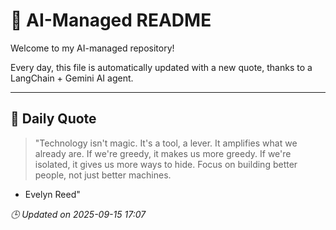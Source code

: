 # 🧠 AI-Managed README

Welcome to my AI-managed repository!

Every day, this file is automatically updated with a new quote, thanks to a LangChain + Gemini AI agent.

---

## 📅 Daily Quote

> "Technology isn't magic. It's a tool, a lever.
It amplifies what we already are.
If we're greedy, it makes us more greedy.
If we're isolated, it gives us more ways to hide.
Focus on building better people, not just better machines.

- Evelyn Reed"

*🕒 Updated on 2025-09-15 17:07*
